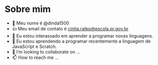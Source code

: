 # Sobre mim
- 👋 Meu nome é @dinda1500
- :+1: Meu email de contato é cintia.ratko@escola.pr.gov.br
- 👀 Eu estou interassado em aprender a programar novas linguagens.
- 🌱 Eu estou aprendendo a programar recentemente a linguagem de JavaScript e Scratch.
- 💞️ I’m looking to collaborate on ...
- 📫 How to reach me ...

<!---
dinda1500/dinda1500 is a ✨ special ✨ repository because its `README.md` (this file) appears on your GitHub profile.
You can click the Preview link to take a look at your changes.
--->
